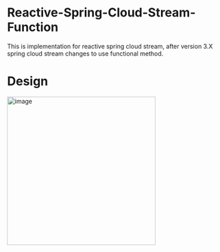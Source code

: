 # Reactive-Spring-Cloud-Stream-Function

This is implementation for reactive spring cloud stream, after version 3.X spring cloud stream changes to use functional method.

# Design

<img width="346" alt="image" src="https://github.com/kckrepository/Reactive-Spring-Cloud-Stream-Function/assets/17265754/39d10acf-b0c2-4bdf-9ffd-4ea4ec6ab362">
